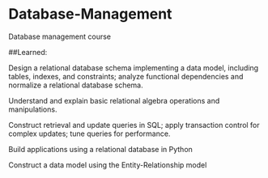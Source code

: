 # Database-Management
Database management course

##Learned:

Design a relational database schema implementing a data model, including tables, indexes, and constraints; analyze functional dependencies and normalize
a relational database schema.

Understand and explain basic relational algebra operations and manipulations.

Construct retrieval and update queries in SQL; apply transaction control for complex updates; tune queries for performance.

Build applications using a relational database in Python
 
Construct a data model using the Entity-Relationship model
